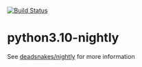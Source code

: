 [![Build Status](https://github.com/deadsnakes/python3.10-nightly/workflows/main/badge.svg)](https://github.com/deadsnakes/python3.10-nightly/actions)

python3.10-nightly
=================

See [deadsnakes/nightly] for more information

[deadsnakes/nightly]: https://github.com/deadsnakes/nightly
